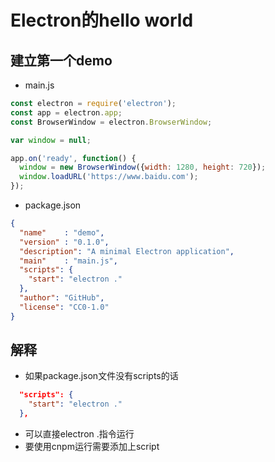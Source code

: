 # Electron的hello world

## 建立第一个demo

* main.js

```javascript
const electron = require('electron');
const app = electron.app;
const BrowserWindow = electron.BrowserWindow;

var window = null;

app.on('ready', function() {
  window = new BrowserWindow({width: 1280, height: 720});
  window.loadURL('https://www.baidu.com');
});
```

* package.json

```json
{
  "name"    : "demo",
  "version" : "0.1.0",
  "description": "A minimal Electron application",
  "main"    : "main.js",
  "scripts": {
    "start": "electron ."
  },
  "author": "GitHub",
  "license": "CC0-1.0"
}
```

## 解释

* 如果package.json文件没有scripts的话

```json
  "scripts": {
    "start": "electron ."
  },
```

* 可以直接electron .指令运行
* 要使用cnpm运行需要添加上script
